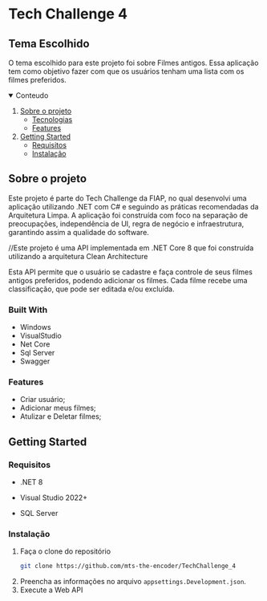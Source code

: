# Tech Challenge 4

## Tema Escolhido

O tema escolhido para este projeto foi sobre Filmes antigos. Essa aplicação tem como objetivo fazer com que os usuários tenham uma lista com os filmes preferidos.

<details open="open">
  <summary>Conteudo</summary>
  <ol>
    <li>
      <a href="#sobre-o-projeto">Sobre o projeto</a>
      <ul>
        <li><a href="#built-with">Tecnologias</a></li>
        <li><a href="#features">Features</a></li>
      </ul>
    </li>
    <li>
      <a href="#getting-started">Getting Started</a>
      <ul>
        <li><a href="#requisitos">Requisitos</a></li>
        <li><a href="#instalação">Instalação</a></li>
      </ul>
    </li>
  </ol>
</details>

## Sobre o projeto

Este projeto é parte do Tech Challenge da FIAP, no qual desenvolvi uma aplicação utilizando .NET com C# e seguindo as práticas recomendadas da Arquitetura Limpa. A aplicação foi construída com foco na separação de preocupações, independência de UI, regra de negócio e infraestrutura, garantindo assim a qualidade do software.

//Este projeto é uma API implementada em .NET Core 8 que foi construída utilizando a arquitetura Clean Architecture

Esta API permite que o usuário se cadastre e faça controle de seus filmes antigos preferidos, podendo adicionar os filmes. Cada filme recebe uma classificação, que pode ser editada e/ou excluída.

### Built With

- Windows 
- VisualStudio
- Net Core
- Sql Server
- Swagger

### Features

- Criar usuário;
- Adicionar meus filmes;
- Atulizar e Deletar filmes;

## Getting Started

### Requisitos

* .NET 8

* Visual Studio 2022+

* SQL Server

### Instalação

1. Faça o clone do repositório
   ```sh
   git clone https://github.com/mts-the-encoder/TechChallenge_4
   ```
2. Preencha as informações no arquivo `appsettings.Development.json`.
3. Execute a Web API
